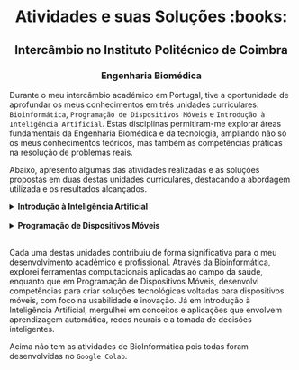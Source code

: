 <h1 align="center">Atividades e suas Soluções :books:</h1>

<h2 align="center"> Intercâmbio no Instituto Politécnico de Coimbra</h2>

<h3 align="center">Engenharia Biomédica</h3>

Durante o meu intercâmbio académico em Portugal, tive a oportunidade de aprofundar os meus conhecimentos em três unidades curriculares: `Bioinformática`, `Programação de Dispositivos Móveis` e `Introdução à Inteligência Artificial`. Estas disciplinas permitiram-me explorar áreas fundamentais da Engenharia Biomédica e da tecnologia, ampliando não só os meus conhecimentos teóricos, mas também as competências práticas na resolução de problemas reais.

Abaixo, apresento algumas das atividades realizadas e as soluções propostas em duas destas unidades curriculares, destacando a abordagem utilizada e os resultados alcançados.

<!-- Introdução à Inteligência Artificial -->
<details>
  <summary><strong>Introdução à Inteligência Artificial</strong></summary>
  <br />
  <div align="left">
    <table border=1>
      <tr>
        <th align="center" colspan="3">Atividades</th>
      </tr>
      <tr>
        <th align="center">Desafios</th>
        <th align="center">Solução</th>
        <th align="center">Status</th>
      </tr>
      <tr>
        <td align="center">Ficha 6</td>
        <td align="center"><a href="https://github.com/YuriRafaell/ISEC/tree/main/IIA/IIA_Ficha6">Código</a></td>
        <td align="center">✔️</td>
      </tr>
      <tr>
        <td align="center">Ficha 7</td>
        <td align="center"><a href="https://github.com/YuriRafaell/ISEC/tree/main/IIA/Ficha_7">Código</a></td>
        <td align="center">✔️</td>
      </tr>
      <tr>
        <td align="center">TP2</td>
        <td align="center"><a href="https://github.com/YuriRafaell/ISEC/tree/main/IIA/TP2">Código</a></td>
        <td align="center">❌</td>
      </tr>
    </table>
  </div>
</details>

<br>

<!-- Programação de Dispositivos Móveis -->
<details>
  <summary><strong>Programação de Dispositivos Móveis</strong></summary>
  <br />
  <div align="left">
    <table border=1>
      <tr>
        <th align="center" colspan="3">Atividades</th>
      </tr>
      <tr>
        <th align="center">Desafios</th>
        <th align="center">Solução</th>
        <th align="center">Status</th>
      </tr>
      <tr>
        <td align="center">Aula 2</td>
        <td align="center"><a href="https://github.com/YuriRafaell/ISEC/tree/main/PDM/aula_02">Código</a></td>
        <td align="center">✔️</td>
      </tr>
      <tr>
        <td align="center">Aula 3</td>
        <td align="center"><a href="https://github.com/YuriRafaell/ISEC/tree/main/PDM/Testeaulaintro">Código</a></td>
        <td align="center">✔️</td>
      </tr>
      <tr>
        <td align="center">Aula 4</td>
        <td align="center"><a href="https://github.com/YuriRafaell/ISEC/tree/main/PDM/Aula04P">Código</a></td>
        <td align="center">✔️</td>
      </tr>
      <tr>
        <td align="center">Aula 11</td>
        <td align="center"><a href="https://github.com/YuriRafaell/ISEC/tree/main/PDM/aula11">Código</a></td>
        <td align="center">✔️</td>
      </tr>
      <tr>
        <td align="center">Aula 11.1</td>
        <td align="center"><a href="https://github.com/YuriRafaell/ISEC/tree/main/PDM/teste_aula11">Código</a></td>
        <td align="center">✔️</td>
      </tr>
       <tr>
        <td align="center">Aula 12</td>
        <td align="center"><a href="https://github.com/YuriRafaell/ISEC/tree/main/PDM/aula12">Código</a></td>
        <td align="center">✔️</td>
      </tr>
    </table>
  </div>
</details>

<br>

Cada uma destas unidades contribuiu de forma significativa para o meu desenvolvimento académico e profissional. Através da Bioinformática, explorei ferramentas computacionais aplicadas ao campo da saúde, enquanto que em Programação de Dispositivos Móveis, desenvolvi competências para criar soluções tecnológicas voltadas para dispositivos móveis, com foco na usabilidade e inovação. Já em Introdução à Inteligência Artificial, mergulhei em conceitos e aplicações que envolvem aprendizagem automática, redes neurais e a tomada de decisões inteligentes.

Acima não tem as atividades de BioInformática pois todas foram desenvolvidas no `Google Colab`.